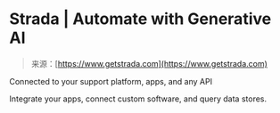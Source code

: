 <!--yml
category: 未分类
date: 2024-05-27 15:04:59
-->

# Strada | Automate with Generative AI

> 来源：[https://www.getstrada.com](https://www.getstrada.com)

Connected to your support platform, apps, and any API

Integrate your apps, connect custom software, and query data stores.